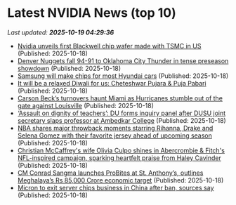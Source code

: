 # Latest NVIDIA News (top 10)
_Last updated: **2025-10-19 04:29:36**_

- [Nvidia unveils first Blackwell chip wafer made with TSMC in US](https://biztoc.com/x/95ab7acd29f14910) (Published: 2025-10-18)
- [Denver Nuggets fall 94-91 to Oklahoma City Thunder in tense preseason showdown](https://timesofindia.indiatimes.com/sports/nba/top-stories/denver-nuggets-fall-94-91-to-oklahoma-city-thunder-in-tense-preseason-showdown/articleshow/124654485.cms) (Published: 2025-10-18)
- [Samsung will make chips for most Hyundai cars](https://www.sammobile.com/news/samsung-make-chips-hyundai-cars/) (Published: 2025-10-18)
- [It will be a relaxed Diwali for us: Cheteshwar Pujara & Puja Pabari](https://timesofindia.indiatimes.com/sports/cricket/news/it-will-be-a-relaxed-diwali-for-us-cheteshwar-pujara-puja-pabari/articleshow/124654413.cms) (Published: 2025-10-18)
- [Carson Beck’s turnovers haunt Miami as Hurricanes stumble out of the gate against Louisville](https://timesofindia.indiatimes.com/sports/nfl/news/carson-becks-turnovers-haunt-miami-as-hurricanes-stumble-out-of-the-gate-against-louisville/articleshow/124654365.cms) (Published: 2025-10-18)
- [‘Assault on dignity of teachers’: DU forms inquiry panel after DUSU joint secretary slaps professor at Ambedkar College](https://timesofindia.indiatimes.com/education/news/assault-on-dignity-of-teachers-du-forms-inquiry-panel-after-dusu-joint-secretary-slaps-professor-at-ambedkar-college/articleshow/124653896.cms) (Published: 2025-10-18)
- [NBA shares major throwback moments starring Rihanna, Drake and Selena Gomez with their favorite jersey ahead of upcoming season](https://timesofindia.indiatimes.com/sports/nba/top-stories/nba-shares-major-throwback-moments-starring-rihanna-drake-and-selena-gomez-with-their-favorite-jersey-ahead-of-upcoming-season/articleshow/124654068.cms) (Published: 2025-10-18)
- [Christian McCaffrey's wife Olivia Culpo shines in Abercrombie & Fitch's NFL-inspired campaign, sparking heartfelt praise from Haley Cavinder](https://timesofindia.indiatimes.com/sports/nfl/news/nfl-star-christian-mccaffreys-wife-olivia-culpo-shines-in-abercrombie-fitchs-nfl-inspired-campaign-sparking-heartfelt-praise-from-haley-cavinder/articleshow/124653899.cms) (Published: 2025-10-18)
- [CM Conrad Sangma launches ProBites at St. Anthony’s, outlines Meghalaya’s Rs 85,000 Crore economic target](https://www.syllad.com/cm-conrad-sangma-launches-probites-at-st-anthonys-outlines-meghalayas-rs-85000-crore-economic-target/) (Published: 2025-10-18)
- [Micron to exit server chips business in China after ban, sources say](https://indianexpress.com/article/technology/tech-news-technology/micron-to-exit-server-chips-business-in-china-after-ban-sources-say-10313854/) (Published: 2025-10-18)
